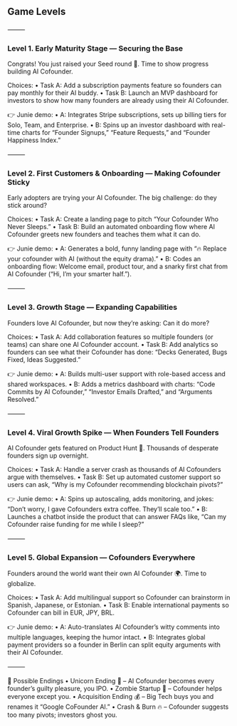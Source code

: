 
## Game Levels

⸻

### Level 1. Early Maturity Stage — Securing the Base

Congrats! You just raised your Seed round 🥳. Time to show progress building AI Cofounder.

Choices:
•	Task A: Add a subscription payments feature so founders can pay monthly for their AI buddy.
•	Task B: Launch an MVP dashboard for investors to show how many founders are already using their AI Cofounder.

👉 Junie demo:
•	A: Integrates Stripe subscriptions, sets up billing tiers for Solo, Team, and Enterprise.
•	B: Spins up an investor dashboard with real-time charts for “Founder Signups,” “Feature Requests,” and “Founder Happiness Index.”

⸻

### Level 2. First Customers & Onboarding — Making Cofounder Sticky

Early adopters are trying your AI Cofounder. The big challenge: do they stick around?

Choices:
•	Task A: Create a landing page to pitch “Your Cofounder Who Never Sleeps.”
•	Task B: Build an automated onboarding flow where AI Cofounder greets new founders and teaches them what it can do.

👉 Junie demo:
•	A: Generates a bold, funny landing page with “🔥 Replace your cofounder with AI (without the equity drama).”
•	B: Codes an onboarding flow: Welcome email, product tour, and a snarky first chat from AI Cofounder (“Hi, I’m your smarter half.”).

⸻

### Level 3. Growth Stage — Expanding Capabilities

Founders love AI Cofounder, but now they’re asking: Can it do more?

Choices:
•	Task A: Add collaboration features so multiple founders (or teams) can share one AI Cofounder account.
•	Task B: Add analytics so founders can see what their Cofounder has done: “Decks Generated, Bugs Fixed, Ideas Suggested.”

👉 Junie demo:
•	A: Builds multi-user support with role-based access and shared workspaces.
•	B: Adds a metrics dashboard with charts: “Code Commits by AI Cofounder,” “Investor Emails Drafted,” and “Arguments Resolved.”

⸻

### Level 4. Viral Growth Spike — When Founders Tell Founders

AI Cofounder gets featured on Product Hunt 🚀. Thousands of desperate founders sign up overnight.

Choices:
•	Task A: Handle a server crash as thousands of AI Cofounders argue with themselves.
•	Task B: Set up automated customer support so users can ask, “Why is my Cofounder recommending blockchain pivots?”

👉 Junie demo:
•	A: Spins up autoscaling, adds monitoring, and jokes: “Don’t worry, I gave Cofounders extra coffee. They’ll scale too.”
•	B: Launches a chatbot inside the product that can answer FAQs like, “Can my Cofounder raise funding for me while I sleep?”

⸻

### Level 5. Global Expansion — Cofounders Everywhere

Founders around the world want their own AI Cofounder 🌍. Time to globalize.

Choices:
•	Task A: Add multilingual support so Cofounder can brainstorm in Spanish, Japanese, or Estonian.
•	Task B: Enable international payments so Cofounder can bill in EUR, JPY, BRL.

👉 Junie demo:
•	A: Auto-translates AI Cofounder’s witty comments into multiple languages, keeping the humor intact.
•	B: Integrates global payment providers so a founder in Berlin can split equity arguments with their AI Cofounder.

⸻

🎯 Possible Endings
•	Unicorn Ending 🦄 – AI Cofounder becomes every founder’s guilty pleasure, you IPO.
•	Zombie Startup 🧟 – Cofounder helps everyone except you.
•	Acquisition Ending 💰 – Big Tech buys you and renames it “Google CoFounder AI.”
•	Crash & Burn 🔥 – Cofounder suggests too many pivots; investors ghost you.

